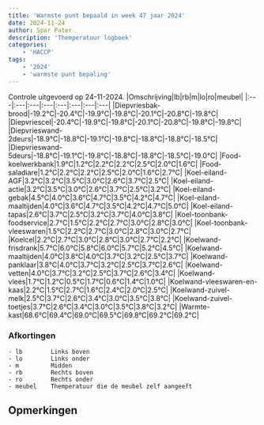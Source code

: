 ```yaml
---
title: 'Warmste punt bepaald in week 47 jaar 2024'
date: 2024-11-24
author: Spar Pater
description: 'Themperatuur logboek'
categories:
    - 'HACCP'
tags:
    - '2024'
    - 'warmste punt bepaling'
---
```

Controle uitgevoerd op 24-11-2024.
|Omschrijving|lb|rb|m|lo|ro|meubel|
|:---|:---|:---|:---|:---|:---|:---|:---|
|Diepvriesbak-brood|-19.2°C|-20.4°C|-19.9°C|-19.8°C|-20.1°C|-20.8°C|-19.8°C|
|Diepvriescel|-20.4°C|-19.9°C|-19.8°C|-20.1°C|-20.8°C|-19.8°C|-19.8°C|
|Diepvrieswand-2deurs|-18.9°C|-18.8°C|-19.1°C|-19.8°C|-18.8°C|-18.8°C|-18.5°C|
|Diepvrieswand-5deurs|-18.8°C|-19.1°C|-19.8°C|-18.8°C|-18.8°C|-18.5°C|-19.0°C|
|Food-koelwerkbank|1.9°C|1.2°C|2.2°C|2.2°C|2.5°C|2.0°C|1.6°C|
|Food-saladiare|1.2°C|2.2°C|2.2°C|2.5°C|2.0°C|1.6°C|2.7°C|
|Koel-eiland-AGF|3.2°C|3.2°C|3.5°C|3.0°C|2.6°C|3.7°C|2.5°C|
|Koel-eiland-actie|3.2°C|3.5°C|3.0°C|2.6°C|3.7°C|2.5°C|3.2°C|
|Koel-eiland-gebak|4.5°C|4.0°C|3.6°C|4.7°C|3.5°C|4.2°C|4.7°C|
|Koel-eiland-maaltijden|4.0°C|3.6°C|4.7°C|3.5°C|4.2°C|4.7°C|5.0°C|
|Koel-eiland-tapas|2.6°C|3.7°C|2.5°C|3.2°C|3.7°C|4.0°C|3.8°C|
|Koel-toonbank-foodservice|2.7°C|1.5°C|2.2°C|2.7°C|3.0°C|2.8°C|3.0°C|
|Koel-toonbank-vleeswaren|1.5°C|2.2°C|2.7°C|3.0°C|2.8°C|3.0°C|2.7°C|
|Koelcel|2.2°C|2.7°C|3.0°C|2.8°C|3.0°C|2.7°C|2.2°C|
|Koelwand-frisdrank|5.7°C|6.0°C|5.8°C|6.0°C|5.7°C|5.2°C|4.5°C|
|Koelwand-maaltijden|4.0°C|3.8°C|4.0°C|3.7°C|3.2°C|2.5°C|3.7°C|
|Koelwand-panklaar|3.8°C|4.0°C|3.7°C|3.2°C|2.5°C|3.7°C|2.6°C|
|Koelwand-vetten|4.0°C|3.7°C|3.2°C|2.5°C|3.7°C|2.6°C|3.4°C|
|Koelwand-vlees|1.7°C|1.2°C|0.5°C|1.7°C|0.6°C|1.4°C|1.0°C|
|Koelwand-vleeswaren-en-kaas|2.2°C|1.5°C|2.7°C|1.6°C|2.4°C|2.0°C|2.5°C|
|Koelwand-zuivel-melk|2.5°C|3.7°C|2.6°C|3.4°C|3.0°C|3.5°C|3.8°C|
|Koelwand-zuivel-toetjes|3.7°C|2.6°C|3.4°C|3.0°C|3.5°C|3.8°C|3.2°C|
|Warmte-kast|68.6°C|69.4°C|69.0°C|69.5°C|69.8°C|69.2°C|69.2°C|

### Afkortingen
    - lb        Links boven
    - lo        Links onder
    - m         Midden
    - rb        Rechts boven
    - ro        Rechts onder
    - meubel    Themperatuur die de meubel zelf aangeeft

## Opmerkingen


